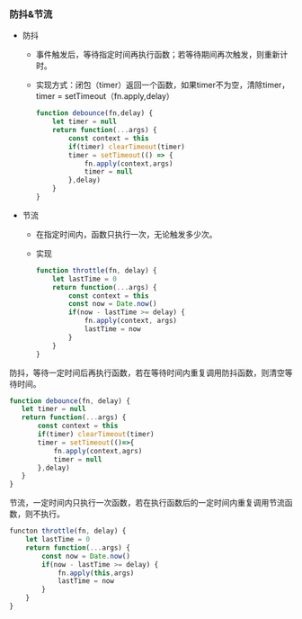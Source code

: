 ### 防抖&节流

- 防抖

  - 事件触发后，等待指定时间再执行函数；若等待期间再次触发，则重新计时。

  - 实现方式：闭包（timer）返回一个函数，如果timer不为空，清除timer，timer = setTimeout（fn.apply,delay）

    ```javascript
    function debounce(fn,delay) {
        let timer = null
        return function(...args) {
            const context = this
            if(timer) clearTimeout(timer)
            timer = setTimeout(() => {
                fn.apply(context,args)
                timer = null
            },delay)
        }
    }
    ```

    

- 节流

  - 在指定时间内，函数只执行一次，无论触发多少次。

  - 实现

    ```javascript
    function throttle(fn, delay) {
        let lastTime = 0
        return function(...args) {
            const context = this
            const now = Date.now()
            if(now - lastTime >= delay) {
                fn.apply(context, args)
                lastTime = now
            }
        }
    }
    ```

    





















防抖，等待一定时间后再执行函数，若在等待时间内重复调用防抖函数，则清空等待时间。

```javascript
function debounce(fn, delay) {
   let timer = null
   return function(...args) {
       const context = this
       if(timer) clearTimeout(timer)
       timer = setTimeout(()=>{
           fn.apply(context,agrs)
           timer = null
       },delay)
   }
}
```

节流，一定时间内只执行一次函数，若在执行函数后的一定时间内重复调用节流函数，则不执行。

```javascript
functon throttle(fn, delay) {
    let lastTime = 0
    return function(...args) {
        const now = Date.now()
        if(now - lastTime >= delay) {
            fn.apply(this,args)
            lastTime = now
        }
    }
}
```




